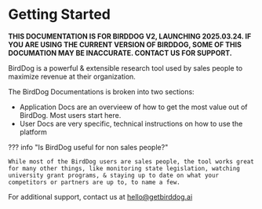 # Getting Started

**THIS DOCUMENTATION IS FOR BIRDDOG V2, LAUNCHING 2025.03.24. IF YOU ARE USING THE CURRENT VERSION OF BIRDDOG, SOME OF THIS DOCUMATION MAY BE INACCURATE. CONTACT US FOR SUPPORT.**

BirdDog is a powerful & extensible research tool used by sales people to maximize revenue at their organization.

The BirdDog Documentations is broken into two sections:

* Application Docs are an overvieew of how to get the most value out of BirdDog. Most users start here.  
* User Docs are very specific, technical instructions on how to use the platform

??? info "Is BirdDog useful for non sales people?"

    While most of the BirdDog users are sales people, the tool works great for many other things, like monitoring state legislation, watching university grant programs, & staying up to date on what your competitors or partners are up to, to name a few.

For additional support, contact us at hello@getbirddog.ai

